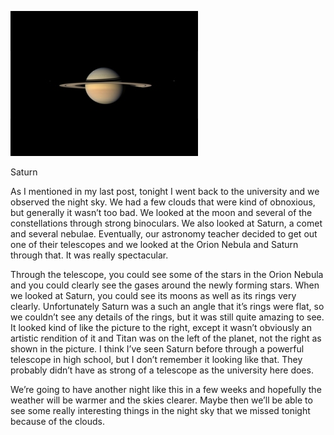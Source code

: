 [![Saturn](ht_saturn01_071015_ssh-1.jpg "Saturn")](http://manifestlyabsurd.wordpress.com/2009/03/02/saturn-the-moon-and-other-things-in-the-night-sky/ht_saturn01_071015_ssh/)

Saturn

As I mentioned in my last post, tonight I went back to the university and we observed the night sky. We had a few clouds that were kind of obnoxious, but generally it wasn’t too bad. We looked at the moon and several of the constellations through strong binoculars. We also looked at Saturn, a comet and several nebulae. Eventually, our astronomy teacher decided to get out one of their telescopes and we looked at the Orion Nebula and Saturn through that. It was really spectacular.

Through the telescope, you could see some of the stars in the Orion Nebula and you could clearly see the gases around the newly forming stars. When we looked at Saturn, you could see its moons as well as its rings very clearly. Unfortunately Saturn was a such an angle that it’s rings were flat, so we couldn’t see any details of the rings, but it was still quite amazing to see. It looked kind of like the picture to the right, except it wasn’t obviously an artistic rendition of it and Titan was on the left of the planet, not the right as shown in the picture. I think I’ve seen Saturn before through a powerful telescope in high school, but I don’t remember it looking like that. They probably didn’t have as strong of a telescope as the university here does.

We’re going to have another night like this in a few weeks and hopefully the weather will be warmer and the skies clearer. Maybe then we’ll be able to see some really interesting things in the night sky that we missed tonight because of the clouds.